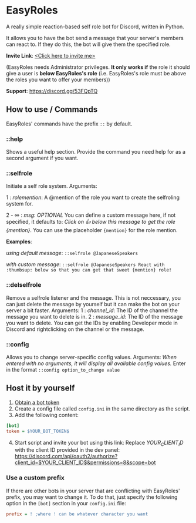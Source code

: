 # EasyRoles
A really simple reaction-based self role bot for Discord, written in Python.

It allows you to have the bot send a message that your server's members can react to. If they do this, the bot will give them the specified role.

**Invite Link**: [\<Click here to invite me\>](https://discord.com/api/oauth2/authorize?client_id=710438395830206485&permissions=8&scope=bot)

(EasyRoles needs Administrator privileges. **It only works if** the role it should give a user is **below EasyRoles's role** (i.e. EasyRoles's role must be above the roles you want to offer your members))

**Support**: https://discord.gg/53FQpTQ


## How to use / Commands
EasyRoles' commands have the prefix `::` by default.
### ::help
Shows a useful help section. Provide the command you need help for as a second argument if you want.

### ::selfrole
Initiate a self role system. 
Arguments:

 1 : *rolemention*:  A @mention of the role you want to create the selfroling system for.
 
 2 - ∞ : *msg*:  *OPTIONAL* You can define a custom message here, if not specified, it defaults to: *Click on :thumbsup: below this message to get the role {mention}*. You can use the placeholder `{mention}` for the role mention.

**Examples**:

*using default message*: `::selfrole @JapaneseSpeakers`

*with custom message*: `::selfrole @JapaneseSpeakers React with :thumbsup: below so that you can get that sweet {mention} role!`


### ::delselfrole
Remove a selfrole listener and the message. This is not neccessary, you can just delete the message by yourself but it can make the bot on your server a bit faster.
Arguments:
 1 : *channel_id*: The ID of the channel the message you want to delete is in.
 2 : *message_id*: The ID of the message you want to delete.
You can get the IDs by enabling Developer mode in Discord and rightclicking on the channel or the message.
 
### ::config
Allows you to change server-specific config values.
Arguments:
*When entered with no arguments, it will display all available config values.*
Enter in the format `::config option_to_change value`
 
## Host it by yourself
1. [Obtain a bot token](https://github.com/Chikachi/DiscordIntegration/wiki/How-to-get-a-token-and-channel-ID-for-Discord#create-an-application-in-discords-system)
2. Create a config file called `config.ini` in the same directory as the script.
3. Add the following content:

```ini
[bot]
token = $YOUR_BOT_TOKEN$
```
4. Start script and invite your bot using this link:
Replace $YOUR_CLIENT_ID$ with the client ID provided in the dev panel:
https://discord.com/api/oauth2/authorize?client_id=$YOUR_CLIENT_ID$&permissions=8&scope=bot

### Use a custom prefix
If there are other bots in your server that are conflicting with EasyRoles' prefix, you may want to change it. To do that, just specify the following option in the `[bot]` section in your `config.ini` file:

```ini
prefix = ! ;where ! can be whatever character you want
```
